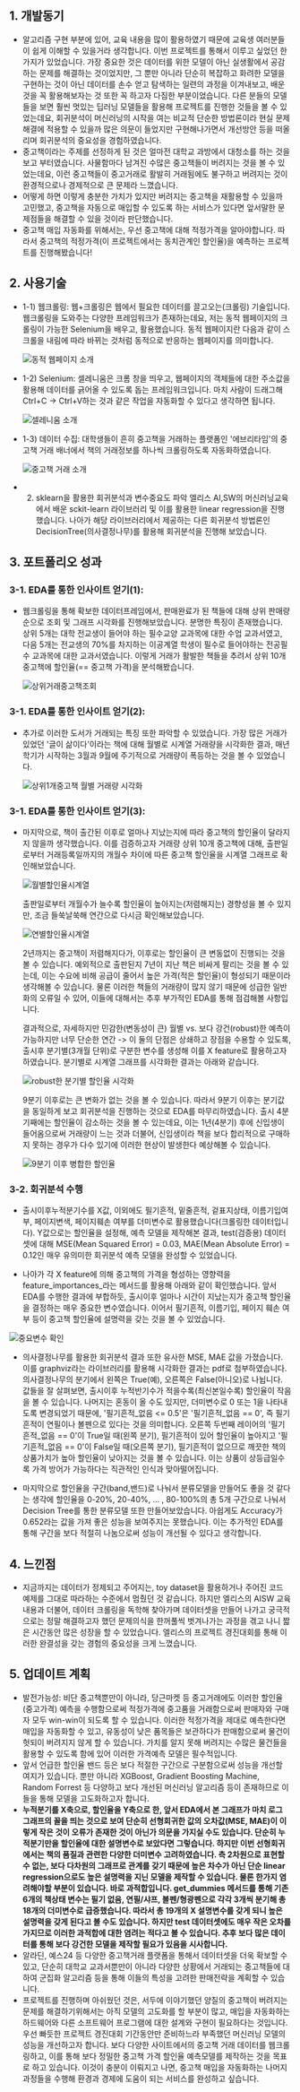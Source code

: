 ## 1. 개발동기
- 알고리즘 구현 부분에 있어, 교육 내용을 많이 활용하였기 때문에 교육생 여러분들이 쉽게 이해할 수 있을거라 생각합니다. 이번 프로젝트를 통해서 이루고 싶었던 한가지가 있었습니다. 가장 중요한 것은 데이터를 위한 모델이 아닌 실생활에서 공감하는 문제를 해결하는 것이었지만, 그 뿐만 아니라 단순히 복잡하고 화려한 모델을 구현하는 것이 아닌 데이터를 손수 얻고 탐색하는 일련의 과정을 이겨내보고, 배운 것을 꼭 활용해보자는 것 또한 꼭 하고자 다짐한 부분이었습니다. 다른 분들의 모델들을 보면 훨씬 멋있는 딥러닝 모델들을 활용해 프로젝트를 진행한 것들을 볼 수 있었는데요, 회귀분석이 머신러닝의 시작을 여는 비교적 단순한 방법론이라 현실 문제 해결에 적용할 수 있을까 많은 의문이 들었지만 구현해나가면서 개선방안 등을 떠올리며 회귀분석의 중요성을 경험하였습니다.
- 중고책이라는 주제를 선정하게 된 것은 얼마전 대학교 과방에서 대청소를 하는 것을 보고 부터였습니다. 사물함마다 남겨진 수많은 중고책들이 버려지는 것을 볼 수 있었는데요, 이런 중고책들이 중고거래로 활발히 거래됨에도 불구하고 버려지는 것이 환경적으로나 경제적으로 큰 문제라 느꼈습니다.
- 어떻게 하면 이렇게 충분한 가치가 있지만 버려지는 중고책을 재활용할 수 있을까 고민했고, 중고책을 자동으로 매입할 수 있도록 하는 서비스가 있다면 앞서말한 문제점들을 해결할 수 있을 것이라 판단했습니다.
- 중고책 매입 자동화를 위해서는, 우선 중고책에 대해 적정가격을 알아야합니다. 따라서 중고책의 적정가격(이 프로젝트에서는 동치관계인 할인율)을 예측하는 프로젝트를 진행해봤습니다!

## 2. 사용기술

- 1-1) 웹크롤링: 웹+크롤링은 웹에서 필요한 데이터를 끌고오는(크롤링) 기술입니다. 웹크롤링을 도와주는 다양한 프레임워크가 존재하는데요, 저는 동적 웹페이지의 크롤링이 가능한 Selenium을 배우고, 활용했습니다. 동적 웹페이지란 다음과 같이 스크롤을 내림에 따라 바뀌는 것처럼 동적으로 반응하는 웹페이지를 의미합니다.
	
	![동적 웹페이지 소개](https://blog.kakaocdn.net/dn/bKeKQq/btrcecovrXM/sTseDgkGf61f8ZNBKE6qT0/img.gif)
	
- 1-2) Selenium: 셀레니움은 크롬 창을 띄우고, 웹페이지의 객체들에 대한 주소값을 활용해 데이터를 긁어올 수 있도록 돕는 프레임워크입니다. 마치 사람이 드래그해 Ctrl+C -> Ctrl+V하는 것과 같은 작업을 자동화할 수 있다고 생각하면 됩니다.
	
	![셀레니움 소개](http://workingwithpython.com/wp-content/uploads/2020/03/%EC%85%80%EB%A0%88%EB%8B%88%EC%9B%80%EC%9C%BC%EB%A1%9C-HTML-%EB%8B%A4%EB%A3%A8%EA%B8%B0_01-2.gif)
	
- 1-3) 데이터 수집: 대학생들이 흔히 중고책을 거래하는 플랫폼인 '에브리타임'의 중고책 거래 배너에서 책의 거래정보를 하나씩 크롤링하도록 자동화하였습니다.
	
	![중고책 거래 소개](https://img1.daumcdn.net/thumb/R1280x0/?scode=mtistory2&fname=https%3A%2F%2Fblog.kakaocdn.net%2Fdn%2FbfaoQh%2FbtqEdx6QguJ%2FbmBIuKqQ7VKuTDzNADaIb0%2Fimg.jpg)


- 2) sklearn을 활용한 회귀분석과 변수중요도 파악
 엘리스 AI,SW의 머신러닝교육에서 배운 sckit-learn 라이브러리 및 이를 활용한 linear regression을 진행했습니다. 나아가 해당 라이브러리에서 제공하는 다른 회귀분석 방법론인 DecisionTree(의사결정나무)를 활용해 회귀분석을 진행해 보았습니다.

## 3. 포트폴리오 성과
### 3-1. EDA를 통한 인사이트 얻기(1):
- 웹크롤링을 통해 확보한 데이터프레임에서, 판매완료가 된 책들에 대해 상위 판매량 순으로 조회 및 그래프 시각화를 진행해보았습니다. 분명한 특징이 존재했습니다. 상위 5개는 대학 전교생이 들어야 하는 필수교양 교과목에 대한 수업 교과서였고, 다음 5개는 전교생의 70%를 차지하는 이공계열 학생이 필수로 들어야하는 전공필수 교과목에 대한 교과서였습니다. 이렇게 거래가 활발한 책들을 추려서 상위 10개 중고책에 할인율(== 중고책 가격)을 분석해봤습니다. 

	![상위거래중고책조회](https://cdn-api.elice.io/api-attachment/attachment/0a75855c618c4258983b736c6ecdb42b/image.png)
	
### 3-1. EDA를 통한 인사이트 얻기(2):
- 추가로 이러한 도서가 거래되는 특징 또한 파악할 수 있었습니다. 가장 많은 거래가 있었던 '글이 삶이다'이라는 책에 대해 월별로 시계열 거래량을 시각화한 결과, 매년 학기가 시작하는 3월과 9월에 주기적으로 거래량이 폭등하는 것을 볼 수 있었습니다.
	
	![상위1개중고책 월별 거래량 시각화](https://cdn-api.elice.io/api-attachment/attachment/87e3f9da50794bb4aaa42789d1a65469/image.png)
	
### 3-1. EDA를 통한 인사이트 얻기(3):
- 마지막으로, 책이 출간된 이후로 얼마나 지났는지에 따라 중고책의 할인율이 달라지지 않을까 생각했습니다. 이를 검증하고자 거래량 상위 10개 중고책에 대해, 출판일로부터 거래등록일까지의 개월수 차이에 따른 중고책 할인율을 시계열 그래프로 확인해보았습니다.
	
	![월별할인율시계열](https://cdn-api.elice.io/api-attachment/attachment/cd5a802753974c1b888b187986d099e2/image.png)
	
	출판일로부터 개월수가 늘수록 할인율이 높아지는(저렴해지는) 경향성을 볼 수 있지만, 조금 들쑥날쑥해 연간으로 다시금 확인해보았습니다.
	
	![연별할인율시계열](https://cdn-api.elice.io/api-attachment/attachment/65870389729945899f42d59e024f366c/image.png)
	
	2년까지는 중고책이 저렴해지다가, 이후로는 할인율이 큰 변동없이 진행되는 것을 볼 수 있습니다. 예외적으로 출판된지 7년이 지난 책은 비싸게 팔리는 것을 볼 수 있는데, 이는 수요에 비해 공급이 줄어서 높은 가격(적은 할인율)이 형성되기 때문이라 생각해볼 수 있습니다. 물론 이러한 책들의 거래량이 많지 않기 때문에 성급한 일반화의 오류일 수 있어, 이들에 대해서는 추후 부가적인 EDA를 통해 점검해볼 사항입니다.
	
	결과적으로, 자세하지만 민감한(변동성이 큰) 월별 vs. 보다 강건(robust)한 예측이 가능하지만 너무 단순한 연간 -> 이 둘의 단점은 상쇄하고 장점을 수용할 수 있도록, 출시후 분기별(3개월 단위)로 구분한 변수를 생성해 이를 X feature로 활용하고자 하였습니다. 분기별로 시계열 그래프를 시각화한 결과는 아래와 같습니다.
	
	![robust한 분기별 할인율 시각화](https://cdn-api.elice.io/api-attachment/attachment/0ae65c86d985420a80e1a28dbab17b9a/image.png)
	
	9분기 이후로는 큰 변화가 없는 것을 볼 수 있습니다. 따라서 9분기 이후는 분기값을 동일하게 보고 회귀분석을 진행하는 것으로 EDA를 마무리하였습니다. 출시 4분기째에는 할인율이 감소하는 것을 볼 수 있는데요, 이는 1년(4분기) 후에 신입생이 들어옴으로써 거래량이 느는 것과 더불어, 신입생이라 책을 보다 합리적으로 구매하지 못하는 경우가 다수 있기에 이러한 현상이 발생한다 예상해볼 수 있습니다.
	
	![9분기 이후 병합한 할인율](https://cdn-api.elice.io/api-attachment/attachment/28ff804ebd804bf593e1e2e5998cdd97/image.png)
	
### 3-2. 회귀분석 수행
- 출시이후누적분기수를 X값, 이외에도 필기흔적, 밑줄흔적, 겉표지상태, 이름기입여부, 페이지변색, 페이지훼손 여부를 더미변수로 활용했습니다(크롤링한 데이터입니다). Y값으로는 할인율을 설정해, 예측 모델을 제작해본 결과, test(검증용) 데이터셋에 대해 MSE(Mean Squared Error) = 0.03, MAE(Mean Absolute Error) = 0.12인 매우 유의미한 회귀분석 예측 모델을 완성할 수 있었습니다.

- 나아가 각 X feature에 의해 중고책의 가격을 형성하는 영향력을 feature_importances_라는 메서드를 활용해 아래와 같이 확인했습니다. 앞서 EDA를 수행한 결과에 부합하듯, 출시이후 얼마나 시간이 지났는지가 중고책 할인율을 결정하는 매우 중요한 변수였습니다. 이어서 필기흔적, 이름기입, 페이지 훼손 여부 등이 중고책 할인율에 설명력을 갖는 것을 볼 수 있었습니다.

![중요변수 확인](https://cdn-api.elice.io/api-attachment/attachment/0ff08aa027f14a15b1e150728bcb15ae/image.png)

- 의사결정나무를 활용한 회귀분석 결과 또한 유사한 MSE, MAE 값을 가졌습니다. 이를 graphviz라는 라이브러리를 활용해 시각화한 결과는 pdf로 첨부하였습니다. 의사결정나무의 분기에서 왼쪽은 True(예), 오른쪽은 False(아니오)로 나뉩니다. 값들을 잘 살펴보면, 출시이후 누적반기수가 적을수록(최신본일수록) 할인율이 작음을 볼 수 있습니다. 나머지는 혼동이 올 수도 있지만, 더미변수로 0 또는 1을 나타내도록 변경되었기 때문에, '필기흔적_없음 <= 0.5'은 '필기흔적_없음 == 0', 즉 필기흔적이 연필이나 볼펜으로 있다는 것을 의미합니다. 오른쪽 두번째 레이어의 '필기흔적_없음 == 0'이 True일 때(왼쪽 분기), 필기흔적이 있어 할인율이 높아지고 '필기흔적_없음 == 0'이 False일 때(오른쪽 분기), 필기흔적이 없으므로 깨끗한 책의 상품가치가 높아 할인율이 낮아지는 것을 볼 수 있습니다. 이는 상품이 상등급일수록 가격 방어가 가능하다는 직관적인 인식과 맞아떨어집니다.

- 마지막으로 할인율을 구간(band,밴드)로 나눠서 분류모델을 만들어도 좋을 것 같다는 생각에 할인율을 0-20%, 20-40%, ... , 80-100%의 총 5개 구간으로 나눠서 Decision Tree를 통한 분류모델 또한 만들어보았습니다. 아쉽게도 Accuracy가 0.652라는 값을 가져 좋은 성능을 보여주지는 못했습니다. 이는 추가적인 EDA를 통해 구간을 보다 적절히 나눔으로써 성능이 개선될 수 있다고 생각합니다. 


## 4. 느낀점

- 지금까지는 데이터가 정제되고 주어지는, toy dataset을 활용하거나 주어진 코드 예제를 그대로 따라하는 수준에서 멈췄던 것 같습니다. 하지만 엘리스의 AISW 교육내용과 더불어, 데이터 크롤링을 독학해 찾아가며 데이터셋을 만들어 나가고 궁극적으로는 정말 해결하고자 했던 문제의식을 한꺼풀씩 벗겨나가는 과정을 겪고 나니 짧은 시간동안 많은 성장을 할 수 있었습니다. 엘리스의 프로젝트 경진대회를 통해 이러한 완결성을 갖는 경험의 중요성을 크게 느꼈습니다. 

## 5. 업데이트 계획
- 발전가능성: 비단 중고책뿐만이 아니라, 당근마켓 등 중고거래에도 이러한 할인율(중고가격) 예측을 수행함으로써 적정가격에 중고품을 거래함으로써 판매자와 구매자 모두 win-win이 되도록 할 수 있습니다. 이러한 적정가격을 제대로 예측한다면 매입을 자동화할 수 있고, 유동성이 낮은 품목들은 보관하다가 판매함으로써 물건이 헛되이 버려지지 않게 할 수 있습니다. 가치를 알지 못해 버려지는 수많은 물건들을 활용할 수 있도록 함에 있어 이러한 가격예측 모델은 필수적입니다.
- 앞서 언급한 할인율 밴드 등은 보다 적절한 구간으로 구분함으로써 성능을 개선할 여지가 있습니다. 뿐만 아니라 XGBoost, Gradient Boosting Machine, Random Forrest 등 다양하고 보다 개선된 머신러닝 알고리즘 등이 존재하므로 이들을 통해 모델을 고도화하고자 합니다.
- **누적분기를 X축으로, 할인율을 Y축으로 한, 앞서 EDA에서 본 그래프가 마치 로그 그래프의 꼴을 띄는 것으로 보여 단순히 선형회귀한 값의 오차값(MSE, MAE)이 이렇게 작은 것이 오류가 존재한 것이 아닌가 의문을 가지실 수도 있습니다. 단순히 누적분기만을 할인율에 대한 설명변수로 보았다면 그렇습니다. 하지만 이번 선형회귀에서는 책의 품질과 관련한 다양한 더미변수 고려하였습니다. 측 2차원으로 표현할 수 없는, 보다 다차원의 그래프로 관계를 갖기 때문에 높은 차수가 아닌 단순 linear regression으로도 높은 설명력을 지닌 모델을 제작할 수 있습니다. 물론 한가지 염려해야할 부분이 있습니다. 바로 과적합입니다. get_dummies 메서드를 통해 기존 6개의 책상태 변수는 필기 없음, 연필/샤프, 볼펜/형광펜으로 각각 3개씩 분기해 총 18개의 더미변수로 급증했습니다. 따라서 총 19개의 X 설명변수를 갖게 되니 높은 설명력을 갖게 된다고 볼 수도 있습니다. 하지만 test 데이터셋에도 매우 작은 오차를 가지므로 이러한 과적합에 대한 염려는 적다고 볼 수 있습니다. 추후 보다 많은 데이터를 통해 보다 강건한 모델을 제작할 필요가 있음을 시사합니다.**
- 알라딘, 예스24 등 다양한 중고책거래 플랫폼을 통해서 데이터셋을 더욱 확보할 수 있고, 단순히 대학교 교과서뿐만이 아니라 다양한 상황에서 거래되는 중고책들에 대하여 군집화 알고리즘 등을 통해 이들의 특성을 고려한 판매전략을 계획할 수 있습니다.
- 프로젝트를 진행하며 아쉬웠던 것은, 서두에 이야기했던 양질의 중고책이 버려지는 문제를 해결하기위해서는 아직 모델의 고도화를 할 부분이 많고, 매입을 자동화하는 하드웨어와 다른 소프트웨어 프로그램에 대한 설계와 구현이 필요하다는 것입니다. 우선 빠듯한 프로젝트 경진대회 기간동안만 준비하느라 부족했던 머신러닝 모델의 성능을 개선하고자 합니다. 보다 다양한 사이트에서의 중고책 거래 데이터를 웹크롤링하고, 이를 통해 보다 정밀한 중고책 가격 할인율 예측모델를 제작하는 것을 목표로 하고 있습니다. 이것이 충분이 이뤄지고 나면, 중고책 매입을 자동화하는 나머지 과정들을 수행해 환경과 경제에 도움이 되는 서비스를 완성하고 싶습니다.
